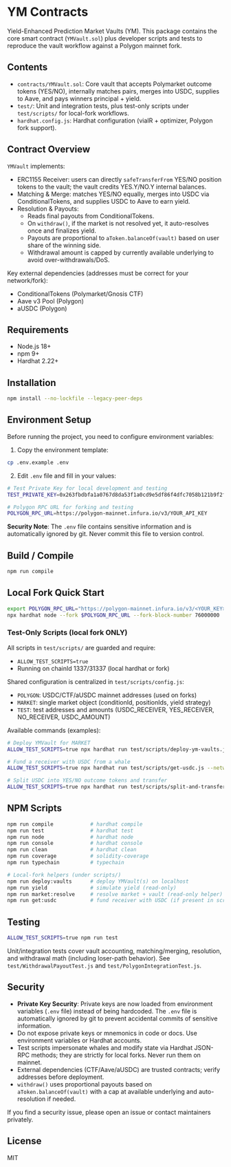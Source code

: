 # YM Contracts

Yield-Enhanced Prediction Market Vaults (YM). This package contains the core smart contract (`YMVault.sol`) plus developer scripts and tests to reproduce the vault workflow against a Polygon mainnet fork.

## Contents

- `contracts/YMVault.sol`: Core vault that accepts Polymarket outcome tokens (YES/NO), internally matches pairs, merges into USDC, supplies to Aave, and pays winners principal + yield.
- `test/`: Unit and integration tests, plus test-only scripts under `test/scripts/` for local-fork workflows.
- `hardhat.config.js`: Hardhat configuration (viaIR + optimizer, Polygon fork support).

## Contract Overview

`YMVault` implements:

- ERC1155 Receiver: users can directly `safeTransferFrom` YES/NO position tokens to the vault; the vault credits YES.Y/NO.Y internal balances.
- Matching & Merge: matches YES/NO equally, merges into USDC via ConditionalTokens, and supplies USDC to Aave to earn yield.
- Resolution & Payouts:
  - Reads final payouts from ConditionalTokens.
  - On `withdraw()`, if the market is not resolved yet, it auto-resolves once and finalizes yield.
  - Payouts are proportional to `aToken.balanceOf(vault)` based on user share of the winning side.
  - Withdrawal amount is capped by currently available underlying to avoid over-withdrawals/DoS.

Key external dependencies (addresses must be correct for your network/fork):

- ConditionalTokens (Polymarket/Gnosis CTF)
- Aave v3 Pool (Polygon)
- aUSDC (Polygon)

## Requirements

- Node.js 18+
- npm 9+
- Hardhat 2.22+

## Installation

```bash
npm install --no-lockfile --legacy-peer-deps
```

## Environment Setup

Before running the project, you need to configure environment variables:

1. Copy the environment template:
```bash
cp .env.example .env
```

2. Edit `.env` file and fill in your values:
```bash
# Test Private Key for local development and testing
TEST_PRIVATE_KEY=0x263fbdbfa1a0767d8da53f1a0cd9e5df86f4dfc7058b121b9f2f0ffe12bebe96

# Polygon RPC URL for forking and testing
POLYGON_RPC_URL=https://polygon-mainnet.infura.io/v3/YOUR_API_KEY
```

**Security Note**: The `.env` file contains sensitive information and is automatically ignored by git. Never commit this file to version control.

## Build / Compile

```bash
npm run compile
```

## Local Fork Quick Start

```bash
export POLYGON_RPC_URL="https://polygon-mainnet.infura.io/v3/<YOUR_KEY>"
npx hardhat node --fork $POLYGON_RPC_URL --fork-block-number 76000000
```

### Test-Only Scripts (local fork ONLY)

All scripts in `test/scripts/` are guarded and require:

- `ALLOW_TEST_SCRIPTS=true`
- Running on chainId 1337/31337 (local hardhat or fork)

Shared configuration is centralized in `test/scripts/config.js`:

- `POLYGON`: USDC/CTF/aUSDC mainnet addresses (used on forks)
- `MARKET`: single market object (conditionId, positionIds, yield strategy)
- `TEST`: test addresses and amounts (USDC_RECEIVER, YES_RECEIVER, NO_RECEIVER, USDC_AMOUNT)

Available commands (examples):

```bash
# Deploy YMVault for MARKET
ALLOW_TEST_SCRIPTS=true npx hardhat run test/scripts/deploy-ym-vaults.js --network localhost

# Fund a receiver with USDC from a whale
ALLOW_TEST_SCRIPTS=true npx hardhat run test/scripts/get-usdc.js --network localhost

# Split USDC into YES/NO outcome tokens and transfer
ALLOW_TEST_SCRIPTS=true npx hardhat run test/scripts/split-and-transfer.js --network localhost
```

## NPM Scripts

```bash
npm run compile            # hardhat compile
npm run test               # hardhat test
npm run node               # hardhat node
npm run console            # hardhat console
npm run clean              # hardhat clean
npm run coverage           # solidity-coverage
npm run typechain          # typechain

# Local-fork helpers (under scripts/)
npm run deploy:vaults      # deploy YMVault(s) on localhost
npm run yield              # simulate yield (read-only)
npm run market:resolve     # resolve market + vault (read-only helper)
npm run get:usdc           # fund receiver with USDC (if present in scripts/)
```

## Testing

```bash
ALLOW_TEST_SCRIPTS=true npm run test
```

Unit/integration tests cover vault accounting, matching/merging, resolution, and withdrawal math (including loser-path behavior). See `test/WithdrawalPayoutTest.js` and `test/PolygonIntegrationTest.js`.

## Security

- **Private Key Security**: Private keys are now loaded from environment variables (`.env` file) instead of being hardcoded. The `.env` file is automatically ignored by git to prevent accidental commits of sensitive information.
- Do not expose private keys or mnemonics in code or docs. Use environment variables or Hardhat accounts.
- Test scripts impersonate whales and modify state via Hardhat JSON-RPC methods; they are strictly for local forks. Never run them on mainnet.
- External dependencies (CTF/Aave/aUSDC) are trusted contracts; verify addresses before deployment.
- `withdraw()` uses proportional payouts based on `aToken.balanceOf(vault)` with a cap at available underlying and auto-resolution if needed.

If you find a security issue, please open an issue or contact maintainers privately.

## License

MIT

